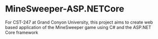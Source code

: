 # MineSweeper-ASP.NETCore
For CST-247 at Grand Conyon University, this project aims to create web based application of the MineSweeper game using C# and the ASP.NET Core framework
